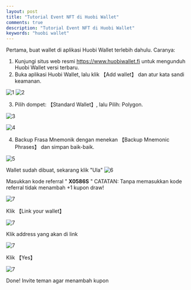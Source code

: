 ```yaml
---
layout: post
title: "Tutorial Event NFT di Huobi Wallet"
comments: true
description: "Tutorial Event NFT di Huobi Wallet"
keywords: "huobi wallet"
---
```


Pertama, buat wallet di aplikasi Huobi Wallet terlebih dahulu. Caranya:
1. Kunjungi situs web resmi https://www.huobiwallet.fi untuk mengunduh Huobi Wallet versi terbaru. 
2. Buka aplikasi Huobi Wallet, lalu klik 【Add wallet】 dan atur kata sandi keamanan. 

![1](https://raw.githubusercontent.com/yusufpraditya/yusufpraditya.github.io/master/_posts/2.jpg)
![2](https://raw.githubusercontent.com/yusufpraditya/yusufpraditya.github.io/master/_posts/aa.PNG)

3. Pilih dompet: 【Standard Wallet】, lalu Pilih: Polygon.

![3](https://raw.githubusercontent.com/yusufpraditya/yusufpraditya.github.io/master/_posts/bb.PNG)

![4](https://raw.githubusercontent.com/yusufpraditya/yusufpraditya.github.io/master/_posts/cc.PNG)

4. Backup Frasa Mnemonik dengan menekan 【Backup Mnemonic Phrases】 dan simpan baik-baik.

![5](https://raw.githubusercontent.com/yusufpraditya/yusufpraditya.github.io/master/_posts/dd.PNG)

Wallet sudah dibuat, sekarang klik "Ula"
![6](https://raw.githubusercontent.com/yusufpraditya/yusufpraditya.github.io/master/_posts/1.jpg)

Masukkan kode referral " **X0586S** " CATATAN: Tanpa memasukkan kode referral tidak menambah +1 kupon draw!

![7](https://raw.githubusercontent.com/yusufpraditya/yusufpraditya.github.io/master/_posts/3.jpg)

Klik 【Link your wallet】

![7](https://raw.githubusercontent.com/yusufpraditya/yusufpraditya.github.io/master/_posts/4.jpg)

Klik address yang akan di link

![7](https://raw.githubusercontent.com/yusufpraditya/yusufpraditya.github.io/master/_posts/5.jpg)

Klik 【Yes】

![7](https://raw.githubusercontent.com/yusufpraditya/yusufpraditya.github.io/master/_posts/6.jpg)

Done! Invite teman agar menambah kupon